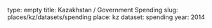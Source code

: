 type: empty
title: Kazakhstan / Government Spending
slug: places/kz/datasets/spending
place: kz
dataset: spending
year: 2014
